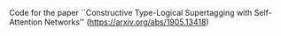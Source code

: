 Code for the paper ``Constructive Type-Logical Supertagging with Self-Attention Networks'' (https://arxiv.org/abs/1905.13418)
